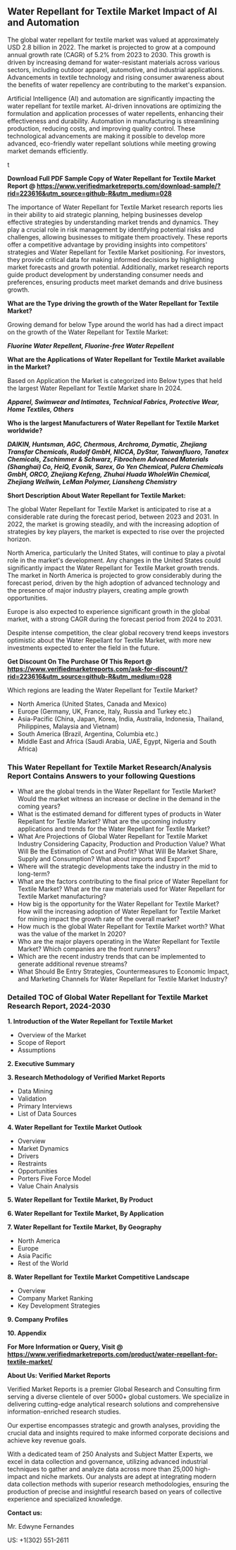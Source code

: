 <h2>Water Repellant for Textile Market Impact of AI and Automation</h2><p>The global water repellant for textile market was valued at approximately USD 2.8 billion in 2022. The market is projected to grow at a compound annual growth rate (CAGR) of 5.2% from 2023 to 2030. This growth is driven by increasing demand for water-resistant materials across various sectors, including outdoor apparel, automotive, and industrial applications. Advancements in textile technology and rising consumer awareness about the benefits of water repellency are contributing to the market's expansion.</p><p>Artificial Intelligence (AI) and automation are significantly impacting the water repellant for textile market. AI-driven innovations are optimizing the formulation and application processes of water repellents, enhancing their effectiveness and durability. Automation in manufacturing is streamlining production, reducing costs, and improving quality control. These technological advancements are making it possible to develop more advanced, eco-friendly water repellant solutions while meeting growing market demands efficiently.</p>t</p><p id="" class=""><strong>Download Full PDF Sample Copy of Water Repellant for Textile Market Report @ <a href="https://www.verifiedmarketreports.com/download-sample/?rid=223616&utm_source=github-R&utm_medium=028" target="_blank">https://www.verifiedmarketreports.com/download-sample/?rid=223616&utm_source=github-R&utm_medium=028</a></strong></p><p>The importance of&nbsp;Water Repellant for Textile Market research reports lies in their ability to aid strategic planning, helping businesses develop effective strategies by understanding market trends and dynamics. They play a crucial role in risk management by identifying potential risks and challenges, allowing businesses to mitigate them proactively. These reports offer a competitive advantage by providing insights into competitors' strategies and Water Repellant for Textile Market positioning. For investors, they provide critical data for making informed decisions by highlighting market forecasts and growth potential. Additionally, market research reports guide product development by understanding consumer needs and preferences, ensuring products meet market demands and drive business growth.</p><p><strong>What are the&nbsp;Type driving the growth of the Water Repellant for Textile Market?</strong></p><p id="" class="">Growing demand for below Type around the world has had a direct impact on the growth of the Water Repellant for Textile Market:</p><em><strong>Fluorine Water Repellent, Fluorine-free Water Repellent</strong></em></p><strong>What are the&nbsp;Applications&nbsp;of Water Repellant for Textile Market available in the Market?</strong></p><p id="" class="">Based on Application the Market is categorized into Below types that held the largest Water Repellant for Textile Market share In 2024.</p><em><strong>Apparel, Swimwear and Intimates, Technical Fabrics, Protective Wear, Home Textiles, Others</strong></em></p><strong>Who is the largest Manufacturers of Water Repellant for Textile Market worldwide?</strong></p><p><em><strong>DAIKIN, Huntsman, AGC, Chermous, Archroma, Dymatic, Zhejiang Transfar Chemicals, Rudolf GmbH, NICCA, DyStar, Taiwanfluoro, Tanatex Chemicals, Zschimmer & Schwarz, Fibrochem Advanced Materials (Shanghai) Co, HeiQ, Evonik, Sarex, Go Yen Chemical, Pulcra Chemicals GmbH, ORCO, Zhejiang Kefeng, Zhuhai Huada WholeWin Chemical, Zhejiang Wellwin, LeMan Polymer, Liansheng Chemistry</strong></em></p><p id="" class=""><strong>Short Description About Water Repellant for Textile Market:</strong></p><p>The global Water Repellant for Textile Market is anticipated to rise at a considerable rate during the forecast period, between 2023 and 2031. In 2022, the market is growing steadily, and with the increasing adoption of strategies by key players, the market is expected to rise over the projected horizon.</p><p>North America, particularly the United States, will continue to play a pivotal role in the market's development. Any changes in the United States could significantly impact the Water Repellant for Textile Market growth trends. The market in North America is projected to grow considerably during the forecast period, driven by the high adoption of advanced technology and the presence of major industry players, creating ample growth opportunities.</p><p>Europe is also expected to experience significant growth in the global market, with a strong CAGR during the forecast period from 2024 to 2031.</p><p>Despite intense competition, the clear global recovery trend keeps investors optimistic about the Water Repellant for Textile Market, with more new investments expected to enter the field in the future.</p><p id="" class=""><strong>Get Discount On The Purchase Of This Report @ <a href="https://www.verifiedmarketreports.com/ask-for-discount/?rid=223616&utm_source=github-R&utm_medium=028" target="_blank">https://www.verifiedmarketreports.com/ask-for-discount/?rid=223616&utm_source=github-R&utm_medium=028</a></strong></p>Which regions are leading the Water Repellant for Textile Market?</p><ul><li>North America (United States, Canada and Mexico)</li><li>Europe (Germany, UK, France, Italy, Russia and Turkey etc.)</li><li>Asia-Pacific (China, Japan, Korea, India, Australia, Indonesia, Thailand, Philippines, Malaysia and Vietnam)</li><li>South America (Brazil, Argentina, Columbia etc.)</li><li>Middle East and Africa (Saudi Arabia, UAE, Egypt, Nigeria and South Africa)</li></ul><h3 id="" class="">This Water Repellant for Textile Market Research/Analysis Report Contains Answers to your following Questions</h3><ul><li>What are the global trends in the Water Repellant for Textile Market? Would the market witness an increase or decline in the demand in the coming years?</li><li>What is the estimated demand for different types of products in Water Repellant for Textile Market? What are the upcoming industry applications and trends for the Water Repellant for Textile Market?</li><li>What Are Projections of Global Water Repellant for Textile Market Industry Considering Capacity, Production and Production Value? What Will Be the Estimation of Cost and Profit? What Will Be Market Share, Supply and Consumption? What about imports and Export?</li><li>Where will the strategic developments take the industry in the mid to long-term?</li><li>What are the factors contributing to the final price of Water Repellant for Textile Market? What are the raw materials used for Water Repellant for Textile Market manufacturing?</li><li>How big is the opportunity for the Water Repellant for Textile Market? How will the increasing adoption of Water Repellant for Textile Market for mining impact the growth rate of the overall market?</li><li>How much is the global Water Repellant for Textile Market worth? What was the value of the market In 2020?</li><li>Who are the major players operating in the Water Repellant for Textile Market? Which companies are the front runners?</li><li>Which are the recent industry trends that can be implemented to generate additional revenue streams?</li><li>What Should Be Entry Strategies, Countermeasures to Economic Impact, and Marketing Channels for Water Repellant for Textile Market Industry?</li></ul><h3 id="" class="">Detailed TOC of Global Water Repellant for Textile Market Research Report, 2024-2030</h3><p id="" class=""><strong>1. Introduction of the Water Repellant for Textile Market</strong></p><ul><li>Overview of the Market</li><li>Scope of Report</li><li>Assumptions</li></ul><p id="" class=""><strong>2. Executive Summary</strong></p><p id="" class=""><strong>3. Research Methodology of Verified Market Reports</strong></p><ul><li>Data Mining</li><li>Validation</li><li>Primary Interviews</li><li>List of Data Sources</li></ul><p id="" class=""><strong>4. Water Repellant for Textile Market Outlook</strong></p><ul><li>Overview</li><li>Market Dynamics</li><li>Drivers</li><li>Restraints</li><li>Opportunities</li><li>Porters Five Force Model</li><li>Value Chain Analysis</li></ul><p id="" class=""><strong>5. Water Repellant for Textile Market, By Product</strong></p><p id="" class=""><strong>6. Water Repellant for Textile Market, By Application</strong></p><p id="" class=""><strong>7. Water Repellant for Textile Market, By Geography</strong></p><ul><li>North America</li><li>Europe</li><li>Asia Pacific</li><li>Rest of the World</li></ul><p id="" class=""><strong>8. Water Repellant for Textile Market Competitive Landscape</strong></p><ul><li>Overview</li><li>Company Market Ranking</li><li>Key Development Strategies</li></ul><p id="" class=""><strong>9. Company Profiles</strong></p><p id="" class=""><strong>10. Appendix</strong></p><p id="" class=""><strong>For More Information or Query, Visit @ <a href="https://www.verifiedmarketreports.com/product/water-repellant-for-textile-market/" target="_blank">https://www.verifiedmarketreports.com/product/water-repellant-for-textile-market/</a></strong></p><p id="" class=""><strong>About Us: Verified Market Reports</strong></p><p id="" class="">Verified Market Reports is a premier Global Research and Consulting firm serving a diverse clientele of over 5000+ global customers. We specialize in delivering cutting-edge analytical research solutions and comprehensive information-enriched research studies.</p><p id="" class="">Our expertise encompasses strategic and growth analyses, providing the crucial data and insights required to make informed corporate decisions and achieve key revenue goals.</p><p id="" class="">With a dedicated team of 250 Analysts and Subject Matter Experts, we excel in data collection and governance, utilizing advanced industrial techniques to gather and analyze data across more than 25,000 high-impact and niche markets. Our analysts are adept at integrating modern data collection methods with superior research methodologies, ensuring the production of precise and insightful research based on years of collective experience and specialized knowledge.</p><p id="" class=""><strong>Contact us:</strong></p><p id="" class="">Mr. Edwyne Fernandes</p><p id="" class="">US: +1(302) 551-2611</p>